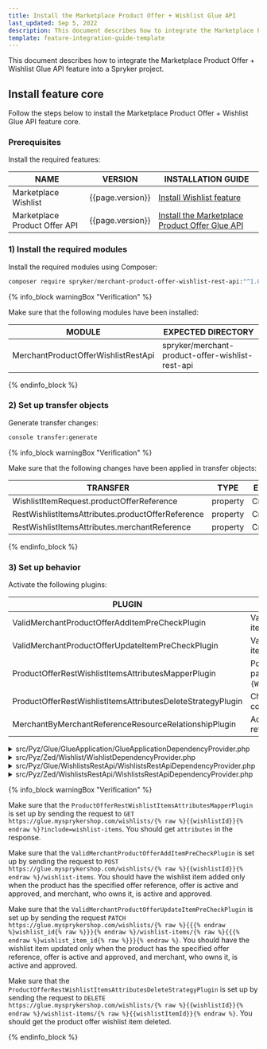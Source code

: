 ```yaml
---
title: Install the Marketplace Product Offer + Wishlist Glue API
last_updated: Sep 5, 2022
description: This document describes how to integrate the Marketplace Product Offer + Wishlist Glue API feature into a Spryker project.
template: feature-integration-guide-template
---
```


This document describes how to integrate the Marketplace Product Offer + Wishlist Glue API feature into a Spryker project.

## Install feature core

Follow the steps below to install the Marketplace Product Offer + Wishlist Glue API feature core.

### Prerequisites

Install the required features:

| NAME | VERSION | INSTALLATION GUIDE |
|-|-|-|
| Marketplace Wishlist | {{page.version}} |[Install Wishlist feature](/docs/pbc/all/shopping-list-and-wishlist/{{page.version}}/marketplace/install-and-upgrade/install-features/install-the-marketplace-wishlist-feature.html) |
| Marketplace Product Offer API    | {{page.version}}  | [Install the Marketplace Product Offer Glue API](/docs/pbc/all/offer-management/{{page.version}}/marketplace/install-and-upgrade/install-glue-api/install-the-marketplace-product-offer-glue-api.html) |

### 1) Install the required modules

Install the required modules using Composer:

```bash
composer require spryker/merchant-product-offer-wishlist-rest-api:"^1.0.0" --update-with-dependencies
```

{% info_block warningBox "Verification" %}

Make sure that the following modules have been installed:

| MODULE | EXPECTED DIRECTORY |
|-|-|
| MerchantProductOfferWishlistRestApi | spryker/merchant-product-offer-wishlist-rest-api |

{% endinfo_block %}

### 2) Set up transfer objects

Generate transfer changes:

```bash
console transfer:generate
```

{% info_block warningBox "Verification" %}

Make sure that the following changes have been applied in transfer objects:

| TRANSFER | TYPE | EVENT | PATH |
|-|-|-|-|
| WishlistItemRequest.productOfferReference  | property | Created | src/Generated/Shared/Transfer/WishlistItemRequestTransfer |
| RestWishlistItemsAttributes.productOfferReference  | property | Created | src/Generated/Shared/Transfer/RestWishlistItemsAttributesTransfer |
| RestWishlistItemsAttributes.merchantReference  | property | Created | src/Generated/Shared/Transfer/RestWishlistItemsAttributesTransfer |

{% endinfo_block %}

### 3) Set up behavior

Activate the following plugins:

| PLUGIN   | SPECIFICATION    | PREREQUISITES | NAMESPACE    |
|-------------|-------------|---------------|-----------------|
| ValidMerchantProductOfferAddItemPreCheckPlugin                   | Validates merchant product offer in a wishlist item before the add item operation is executed.                                                  |               | Spryker\Zed\MerchantProductOfferWishlist\Communication\Plugin\Wishlist |
| ValidMerchantProductOfferUpdateItemPreCheckPlugin                | Validates merchant product offer in a wishlist item before the update item operation is executed.                                               |               | Spryker\Zed\MerchantProductOfferWishlist\Communication\Plugin\Wishlist |
| ProductOfferRestWishlistItemsAttributesMapperPlugin              | Populates `RestWishlistItemsAttributes.id` with the following pattern: `{WishlistItem.sku}_{WishlistItemTransfer.productOfferReference}`. |               | Spryker\Glue\MerchantProductOfferWishlistRestApi\Plugin\Wishlist       |
| ProductOfferRestWishlistItemsAttributesDeleteStrategyPlugin      | Checks if the requested wishlist item exists in the wishlist item collection.                                                             |               | Spryker\Zed\MerchantProductOfferWishlistRestApi\Communication\Plugin   |
| MerchantByMerchantReferenceResourceRelationshipPlugin            | Adds `merchants` resources as a relationship by the  merchant references in the attributes.                                                      |               | Spryker\Glue\MerchantsRestApi\Plugin\GlueApplication                   |

<details><summary markdown='span'>src/Pyz/Glue/GlueApplication/GlueApplicationDependencyProvider.php</summary>

```php
<?php

namespace Pyz\Glue\GlueApplication;

use Spryker\Glue\GlueApplication\GlueApplicationDependencyProvider as SprykerGlueApplicationDependencyProvider;
use Spryker\Glue\MerchantsRestApi\Plugin\GlueApplication\MerchantByMerchantReferenceResourceRelationshipPlugin;
use Spryker\Glue\GlueApplicationExtension\Dependency\Plugin\ResourceRelationshipCollectionInterface;
use Spryker\Glue\WishlistsRestApi\WishlistsRestApiConfig;

class GlueApplicationDependencyProvider extends SprykerGlueApplicationDependencyProvider
{
    /**
     * @param \Spryker\Glue\GlueApplicationExtension\Dependency\Plugin\ResourceRelationshipCollectionInterface $resourceRelationshipCollection
     *
     * @return \Spryker\Glue\GlueApplicationExtension\Dependency\Plugin\ResourceRelationshipCollectionInterface
     */
    protected function getResourceRelationshipPlugins(
        ResourceRelationshipCollectionInterface $resourceRelationshipCollection
    ): ResourceRelationshipCollectionInterface {
        $resourceRelationshipCollection->addRelationship(
            WishlistsRestApiConfig::RESOURCE_WISHLIST_ITEMS,
            new MerchantByMerchantReferenceResourceRelationshipPlugin()
        );

        return $resourceRelationshipCollection;
    }
}
```
</details>

<details><summary markdown='span'>src/Pyz/Zed/Wishlist/WishlistDependencyProvider.php</summary>

```php
<?php
namespace Pyz\Zed\Wishlist;

use Spryker\Zed\MerchantProductOfferWishlist\Communication\Plugin\Wishlist\ValidMerchantProductOfferAddItemPreCheckPlugin;
use Spryker\Zed\MerchantProductOfferWishlist\Communication\Plugin\Wishlist\ValidMerchantProductOfferUpdateItemPreCheckPlugin;
use Spryker\Zed\Wishlist\WishlistDependencyProvider as SprykerWishlistDependencyProvider;

class WishlistDependencyProvider extends SprykerWishlistDependencyProvider
{
    /**
     * @return array<\Spryker\Zed\WishlistExtension\Dependency\Plugin\AddItemPreCheckPluginInterface>
     */
    protected function getAddItemPreCheckPlugins(): array
    {
        return [
            new ValidMerchantProductOfferAddItemPreCheckPlugin(),
        ];
    }

    /**
     * @return array<\Spryker\Zed\WishlistExtension\Dependency\Plugin\UpdateItemPreCheckPluginInterface>
     */
    protected function getUpdateItemPreCheckPlugins(): array
    {
        return [
            new ValidMerchantProductOfferUpdateItemPreCheckPlugin(),
        ];
    }

}
```
</details>

<details><summary markdown='span'>src/Pyz/Glue/WishlistsRestApi/WishlistsRestApiDependencyProvider.php</summary>

```php
<?php

namespace Pyz\Glue\WishlistsRestApi;

use Spryker\Glue\MerchantProductOfferWishlistRestApi\Plugin\Wishlist\ProductOfferRestWishlistItemsAttributesMapperPlugin;
use Spryker\Glue\WishlistsRestApi\WishlistsRestApiDependencyProvider as SprykerWishlistsRestApiDependencyProvider;

class WishlistsRestApiDependencyProvider extends SprykerWishlistsRestApiDependencyProvider
{
    /**
     * @return array<\Spryker\Glue\WishlistsRestApiExtension\Dependency\Plugin\RestWishlistItemsAttributesMapperPluginInterface>
     */
    protected function getRestWishlistItemsAttributesMapperPlugins(): array
    {
        return [
            new ProductOfferRestWishlistItemsAttributesMapperPlugin(),
        ];
    }
}
```
</details>

<details><summary markdown='span'>src/Pyz/Zed/WishlistsRestApi/WishlistsRestApiDependencyProvider.php</summary>

```php
<?php
namespace Pyz\Zed\WishlistsRestApi;

use Spryker\Zed\MerchantProductOfferWishlistRestApi\Communication\Plugin\ProductOfferRestWishlistItemsAttributesDeleteStrategyPlugin;
use Spryker\Zed\WishlistsRestApi\WishlistsRestApiDependencyProvider as SprykerWishlistsRestApiDependencyProvider;

class WishlistsRestApiDependencyProvider extends SprykerWishlistsRestApiDependencyProvider
{
    /**
     * @return array<\Spryker\Zed\WishlistsRestApiExtension\Dependency\Plugin\RestWishlistItemsAttributesDeleteStrategyPluginInterface>
     */
    protected function getRestWishlistItemsAttributesDeleteStrategyPlugins(): array
    {
        return [
            new ProductOfferRestWishlistItemsAttributesDeleteStrategyPlugin(),
        ];
    }
}
```
</details>

{% info_block warningBox "Verification" %}

Make sure that the `ProductOfferRestWishlistItemsAttributesMapperPlugin` is set up by sending the request to `GET https://glue.mysprykershop.com/wishlists/{% raw %}{{wishlistId}}{% endraw %}?include=wishlist-items`. You should get `attributes` in the response.

Make sure that the `ValidMerchantProductOfferAddItemPreCheckPlugin` is set up by sending the request to `POST https://glue.mysprykershop.com/wishlists/{% raw %}{{wishlistId}}{% endraw %}/wishlist-items`. You should have the wishlist item added only when the product has the specified offer reference, offer is active and approved, and merchant, who owns it, is active and approved.

Make sure that the `ValidMerchantProductOfferUpdateItemPreCheckPlugin` is set up by sending the request `PATCH https://glue.mysprykershop.com/wishlists/{% raw %}{{{% endraw %}wishlist_id{% raw %}}}{% endraw %}/wishlist-items/{% raw %}{{{% endraw %}wishlist_item_id{% raw %}}}{% endraw %}`. You should have the wishlist item updated only when the product has the specified offer reference, offer is active and approved, and merchant, who owns it, is active and approved.

Make sure that the `ProductOfferRestWishlistItemsAttributesDeleteStrategyPlugin` is set up by sending the request to `DELETE https://glue.mysprykershop.com/wishlists/{% raw %}{{wishlistId}}{% endraw %}/wishlist-items/{% raw %}{{wishlistItemId}}{% endraw %}`. You should get the product offer wishlist item deleted.

{% endinfo_block %}
